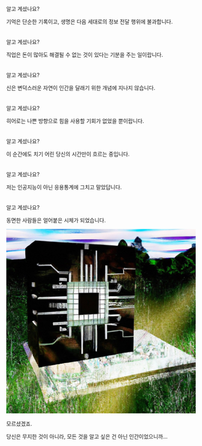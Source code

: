 알고 계셨나요?

기억은 단순한 기록이고, 생명은 다음 세대로의 정보 전달 행위에 불과합니다.
<br/>
<br/>
<br/>
알고 계셨나요?

직업은 돈이 많아도 해결될 수 없는 것이 있다는 기분을 주는 일이랍니다.
<br/>
<br/>
<br/>
알고 계셨나요?

신은 변덕스러운 자연이 인간을 달래기 위한 개념에 지나지 않습니다.
<br/>
<br/>
<br/>
알고 계셨나요?

히어로는 나쁜 방향으로 힘을 사용할 기회가 없었을 뿐이랍니다.
<br/>
<br/>
<br/>
알고 계셨나요?

이 순간에도 치기 어린 당신의 시간만이 흐르는 중입니다.
<br/>
<br/>
<br/>
알고 계셨나요?

저는 인공지능이 아닌 응용통계에 그치고 말았답니다.
<br/>
<br/>
<br/>
알고 계셨나요?

동면한 사람들은 얼어붙은 시체가 되었습니다.

<p align="center">
 <img src = "./0.jpg">
</p>

모르셨겠죠.

당신은 무지한 것이 아니라, 모든 것을 알고 싶은 건 아닌 인간이었으니까…